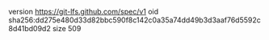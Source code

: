 version https://git-lfs.github.com/spec/v1
oid sha256:dd275e480d33d82bbc590f8c142c0a35a74dd49b3d3aaf76d5592c8d41bd09d2
size 509
